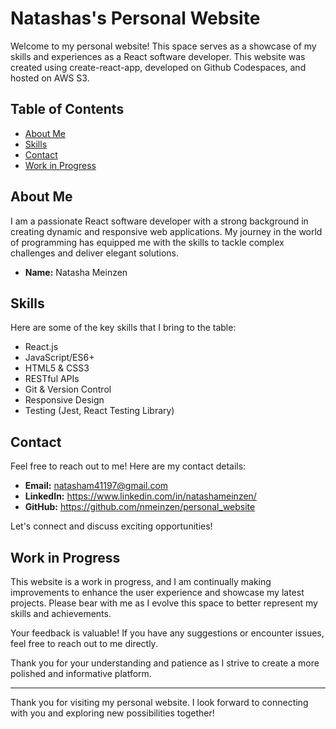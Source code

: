 # Natashas's Personal Website

Welcome to my personal website! This space serves as a showcase of my skills and experiences as a React software developer. This website was created using create-react-app, developed on Github Codespaces, and hosted on AWS S3. 

## Table of Contents

- [About Me](#about-me)
- [Skills](#skills)
- [Contact](#contact)
- [Work in Progress](#work-in-progress)

## About Me

I am a passionate React software developer with a strong background in creating dynamic and responsive web applications. My journey in the world of programming has equipped me with the skills to tackle complex challenges and deliver elegant solutions.

- **Name:** Natasha Meinzen

## Skills

Here are some of the key skills that I bring to the table:

- React.js
- JavaScript/ES6+
- HTML5 & CSS3
- RESTful APIs
- Git & Version Control
- Responsive Design
- Testing (Jest, React Testing Library)

## Contact

Feel free to reach out to me! Here are my contact details:

- **Email:** natasham41197@gmail.com
- **LinkedIn:** https://www.linkedin.com/in/natashameinzen/
- **GitHub:** https://github.com/nmeinzen/personal_website

Let's connect and discuss exciting opportunities!

## Work in Progress

This website is a work in progress, and I am continually making improvements to enhance the user experience and showcase my latest projects. Please bear with me as I evolve this space to better represent my skills and achievements.

Your feedback is valuable! If you have any suggestions or encounter issues, feel free to reach out to me directly.

Thank you for your understanding and patience as I strive to create a more polished and informative platform.

---

Thank you for visiting my personal website. I look forward to connecting with you and exploring new possibilities together!

